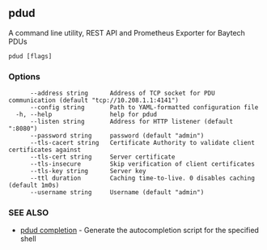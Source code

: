 ## pdud

A command line utility, REST API and Prometheus Exporter for Baytech PDUs

```
pdud [flags]
```

### Options

```
      --address string      Address of TCP socket for PDU communication (default "tcp://10.208.1.1:4141")
      --config string       Path to YAML-formatted configuration file
  -h, --help                help for pdud
      --listen string       Address for HTTP listener (default ":8080")
      --password string     password (default "admin")
      --tls-cacert string   Certificate Authority to validate client certificates against
      --tls-cert string     Server certificate
      --tls-insecure        Skip verification of client certificates
      --tls-key string      Server key
      --ttl duration        Caching time-to-live. 0 disables caching (default 1m0s)
      --username string     Username (default "admin")
```

### SEE ALSO

* [pdud completion](pdud_completion.md)	 - Generate the autocompletion script for the specified shell


